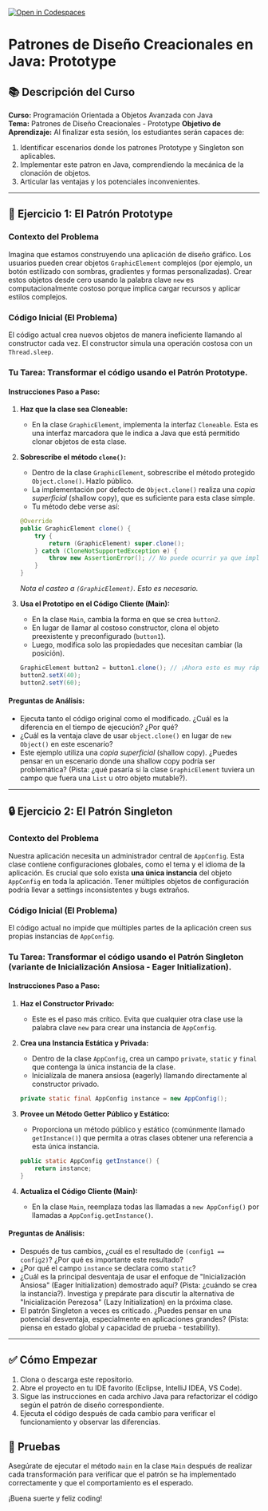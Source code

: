 [![Open in Codespaces](https://classroom.github.com/assets/launch-codespace-2972f46106e565e64193e422d61a12cf1da4916b45550586e14ef0a7c637dd04.svg)](https://classroom.github.com/open-in-codespaces?assignment_repo_id=20571623)
# Patrones de Diseño Creacionales en Java: Prototype
## 📚 Descripción del Curso
**Curso:** Programación Orientada a Objetos Avanzada con Java  
**Tema:** Patrones de Diseño Creacionales - Prototype 
**Objetivo de Aprendizaje:** Al finalizar esta sesión, los estudiantes serán capaces de:
1.  Identificar escenarios donde los patrones Prototype y Singleton son aplicables.
2.  Implementar este patron en Java, comprendiendo la mecánica de la clonación de objetos.
3.  Articular las ventajas y los potenciales inconvenientes.

---

## 🧩 Ejercicio 1: El Patrón Prototype

### Contexto del Problema
Imagina que estamos construyendo una aplicación de diseño gráfico. Los usuarios pueden crear objetos `GraphicElement` complejos (por ejemplo, un botón estilizado con sombras, gradientes y formas personalizadas). Crear estos objetos desde cero usando la palabra clave `new` es computacionalmente costoso porque implica cargar recursos y aplicar estilos complejos.

### Código Inicial (El Problema)
El código actual crea nuevos objetos de manera ineficiente llamando al constructor cada vez. El constructor simula una operación costosa con un `Thread.sleep`.

### Tu Tarea: Transformar el código usando el Patrón Prototype.

#### Instrucciones Paso a Paso:
1.  **Haz que la clase sea Cloneable:**
    *   En la clase `GraphicElement`, implementa la interfaz `Cloneable`. Esta es una interfaz marcadora que le indica a Java que está permitido clonar objetos de esta clase.

2.  **Sobrescribe el método `clone()`:**
    *   Dentro de la clase `GraphicElement`, sobrescribe el método protegido `Object.clone()`. Hazlo público.
    *   La implementación por defecto de `Object.clone()` realiza una *copia superficial* (shallow copy), que es suficiente para esta clase simple.
    *   Tu método debe verse así:
    ```java
    @Override
    public GraphicElement clone() {
        try {
            return (GraphicElement) super.clone();
        } catch (CloneNotSupportedException e) {
            throw new AssertionError(); // No puede ocurrir ya que implementamos Cloneable
        }
    }
    ```
    *Nota el casteo a `(GraphicElement)`. Esto es necesario.*

3.  **Usa el Prototipo en el Código Cliente (Main):**
    *   En la clase `Main`, cambia la forma en que se crea `button2`.
    *   En lugar de llamar al costoso constructor, clona el objeto preexistente y preconfigurado (`button1`).
    *   Luego, modifica solo las propiedades que necesitan cambiar (la posición).
    ```java
    GraphicElement button2 = button1.clone(); // ¡Ahora esto es muy rápido!
    button2.setX(40);
    button2.setY(60);
    ```

#### Preguntas de Análisis:
*   Ejecuta tanto el código original como el modificado. ¿Cuál es la diferencia en el tiempo de ejecución? ¿Por qué?
*   ¿Cuál es la ventaja clave de usar `object.clone()` en lugar de `new Object()` en este escenario?
*   Este ejemplo utiliza una *copia superficial* (shallow copy). ¿Puedes pensar en un escenario donde una shallow copy podría ser problemática? (Pista: ¿qué pasaría si la clase `GraphicElement` tuviera un campo que fuera una `List` u otro objeto mutable?).

---

## 🔒 Ejercicio 2: El Patrón Singleton

### Contexto del Problema
Nuestra aplicación necesita un administrador central de `AppConfig`. Esta clase contiene configuraciones globales, como el tema y el idioma de la aplicación. Es crucial que solo exista **una única instancia** del objeto `AppConfig` en toda la aplicación. Tener múltiples objetos de configuración podría llevar a settings inconsistentes y bugs extraños.

### Código Inicial (El Problema)
El código actual no impide que múltiples partes de la aplicación creen sus propias instancias de `AppConfig`.

### Tu Tarea: Transformar el código usando el Patrón Singleton (variante de Inicialización Ansiosa - Eager Initialization).

#### Instrucciones Paso a Paso:
1.  **Haz el Constructor Privado:**
    *   Este es el paso más crítico. Evita que cualquier otra clase use la palabra clave `new` para crear una instancia de `AppConfig`.

2.  **Crea una Instancia Estática y Privada:**
    *   Dentro de la clase `AppConfig`, crea un campo `private`, `static` y `final` que contenga la única instancia de la clase.
    *   Inicialízala de manera ansiosa (eagerly) llamando directamente al constructor privado.
    ```java
    private static final AppConfig instance = new AppConfig();
    ```

3.  **Provee un Método Getter Público y Estático:**
    *   Proporciona un método público y estático (comúnmente llamado `getInstance()`) que permita a otras clases obtener una referencia a esta única instancia.
    ```java
    public static AppConfig getInstance() {
        return instance;
    }
    ```

4.  **Actualiza el Código Cliente (Main):**
    *   En la clase `Main`, reemplaza todas las llamadas a `new AppConfig()` por llamadas a `AppConfig.getInstance()`.

#### Preguntas de Análisis:
*   Después de tus cambios, ¿cuál es el resultado de `(config1 == config2)`? ¿Por qué es importante este resultado?
*   ¿Por qué el campo `instance` se declara como `static`?
*   ¿Cuál es la principal desventaja de usar el enfoque de "Inicialización Ansiosa" (Eager Initialization) demostrado aquí? (Pista: ¿cuándo se crea la instancia?). Investiga y prepárate para discutir la alternativa de "Inicialización Perezosa" (Lazy Initialization) en la próxima clase.
*   El patrón Singleton a veces es criticado. ¿Puedes pensar en una potencial desventaja, especialmente en aplicaciones grandes? (Pista: piensa en estado global y capacidad de prueba - testability).

---

## ✅ Cómo Empezar
1.  Clona o descarga este repositorio.
2.  Abre el proyecto en tu IDE favorito (Eclipse, IntelliJ IDEA, VS Code).
3.  Sigue las instrucciones en cada archivo Java para refactorizar el código según el patrón de diseño correspondiente.
4.  Ejecuta el código después de cada cambio para verificar el funcionamiento y observar las diferencias.

## 🧪 Pruebas
Asegúrate de ejecutar el método `main` en la clase `Main` después de realizar cada transformación para verificar que el patrón se ha implementado correctamente y que el comportamiento es el esperado.

¡Buena suerte y feliz coding!
